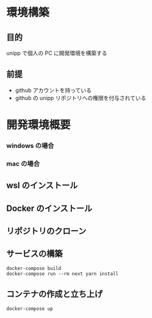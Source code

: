 # 環境構築

## 目的

unipp で個人の PC に開発環境を構築する

## 前提

- github アカウントを持っている
- github の unipp リポジトリへの権限を付与されている

# 開発環境概要

### windows の場合

### mac の場合

## wsl のインストール

## Docker のインストール

## リポジトリのクローン

## サービスの構築

```
docker-compose build
docker-compose run --rm next yarn install
```

## コンテナの作成と立ち上げ

```
docker-compose up
```
